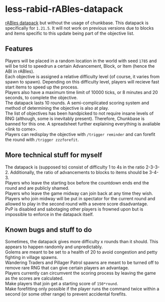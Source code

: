 # less-rabid-rABIes-datapack
[rABIes datapack](https://github.com/random1785/rABIes-datapack) but without the usage of chunkbase. This datapack is specifically for `1.21.5`. It will not work on previous versions due to blocks and items specific to this update being part of the objective list.

## Features
Players will be placed in a random location in the world with seed `1785` and will be told to speedrun a certain Advancement, Block, or Item (hence the ABI in rABIes).<br>
Each objective is assigned a relative difficulty level (of course, it varies from spawn to spawn). Depending on this difficulty level, players will recieve fast start items to speed up the process. <br>
Players also have a maximum time limit of 10000 ticks, or 8 minutes and 20 seconds, to complete the objective. <br>
The datapack lasts 10 rounds. A semi-complicated scoring system and method of determining the objective is also at play. <br>
The list of objectives has been handpicked to not require insane levels of RNG (although, some is inevitably present). Therefore, Chunkbase is banned for this one.
A spreadsheet further explaining everything is avaliable \<link to come\>.<br>
Players can redisplay the objective with `/trigger reminder` and can forefit the round with `/trigger zzzforefit`. 


## More technical stuff for myself
The datapack is (supposed to) consist of difficulty 1 to 4s in the ratio 2-3-3-2. Additionally, the ratio of advancements to blocks to items should be 3-4-3.<br>
Players who leave the starting box before the countdown ends end the round and are publicly shamed.<br>
Players who leave the game midway can join back at any time they wish.<br>
Players who join midway will be put in spectator for the current round and allowed to play in the second round with a severe score disadvantage.<br>
PvP is disabled and sabotaging other players is frowned upon but is impossible to enforce in the datapack itself.

## Known bugs and stuff to do
Sometimes, the datapack gives more difficulty x rounds than it should. This appears to happen randomly and unpredictably.<br>
Golems are meant to be set to a health of 20 to avoid congestion and petty fighting in village spawns.<br>
Wandering Traders and Pillager Patrol spawns are meant to be turned off to remove rare RNG that can give certain players an advantage.<br>
Players currently can circumvent the scoring process by leaving the game as the scores are calculated.<br>
Make players that join get a starting score of `150*round`. <br>
Make forefitting only possible if the player runs the command twice within a second (or some other range) to prevent accidental forefits.

